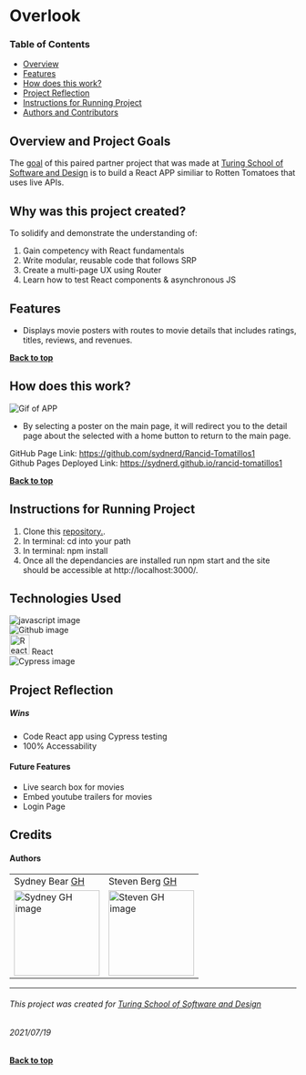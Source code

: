# Overlook
### Table of Contents
- [Overview](#overview-and-project-goals)
- [Features](#features)
- [How does this work?](#how-does-this-work)
- [Project Reflection](#project-reflection)
- [Instructions for Running Project](#Instructions-for-running-project)
- [Authors and Contributors](#credits)

## Overview and Project Goals
The [goal](https://frontend.turing.edu/projects/module-3/rancid-tomatillos-v3.html) of this paired partner project that was made at [Turing School of Software and Design](https://turing.edu/) is to build a React APP similiar to Rotten Tomatoes that uses live APIs.

## Why was this project created?
To solidify and demonstrate the understanding of:
1. Gain competency with React fundamentals
2. Write modular, reusable code that follows SRP
3. Create a multi-page UX using Router
4. Learn how to test React components & asynchronous JS

## Features
* Displays movie posters with routes to movie details that includes ratings, titles, reviews, and revenues.

**[Back to top](#table-of-contents)**

## How does this work?
![Gif of APP](https://media.giphy.com/media/JJAdNHceL4ox0ltyQe/giphy.gif)

* By selecting a poster on the main page, it will redirect you to the detail page about the selected with a home button to return to the main page.


GitHub Page Link: https://github.com/sydnerd/Rancid-Tomatillos1<br>
Github Pages Deployed Link: https://sydnerd.github.io/rancid-tomatillos1

**[Back to top](#table-of-contents)**

## Instructions for Running Project
1. Clone this [repository.](https://github.com/sydnerd/Rancid-Tomatillos1).
2. In terminal: cd into your path
3. In terminal: npm install
4. Once all the dependancies are installed run npm start and the site should be accessible at http://localhost:3000/.

## Technologies Used
<p align="left">
  <img src="https://img.shields.io/badge/javascript%20-%23323330.svg?&style=for-the-badge&logo=javascript&logoColor=%23F7DF1E" alt="javascript image" /><br>
  <img src="https://img.shields.io/badge/GitHub-100000?style=for-the-badge&logo=github&logoColor=white" alt="Github image" /><br>
  <img src="https://github.com/tkswann2/tech-logos/blob/master/react.png" alt="React image" width="35"/> React<br>
  <img src="https://img.shields.io/badge/cy-press-black" alt="Cypress image"
</p>

## Project Reflection

##### Wins
* Code React app using Cypress testing
* 100% Accessability

#### Future Features
* Live search box for movies
* Embed youtube trailers for movies
* Login Page

## Credits
#### Authors
<table>
     <tr>
          <td> Sydney Bear <a href="https://github.com/sydnerd">GH</td>
          <td> Steven Berg <a href="saberg1.github.io/saberg1">GH</td>
      </tr>
 <td><img src="https://avatars.githubusercontent.com/u/78241098?v=4" alt='Sydney GH image' width="150" height="auto" /></td>
<td><img src="https://avatars.githubusercontent.com/u/27789047?s=400&u=c6ff851d568c1206e3440d76cae997d5312785be&v=4" alt="Steven GH image"
width="150" height="auto" /></td>
</table>

**************************************************************************
###### This project was created for [Turing School of Software and Design](https://turing.edu/)
###### 2021/07/19
**[Back to top](#table-of-contents)**
